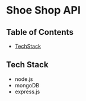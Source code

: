 # Shoe Shop API

## Table of Contents
- [TechStack](#tech-stack)

## Tech Stack
- node.js
- mongoDB
- express.js
